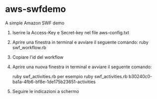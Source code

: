 aws-swfdemo
==========

A simple Amazon SWF demo 

1) Iserire la Access-Key e Secret-key nel file aws-config.txt

2) Aprire una finestra in terminal e avviare il seguente comando: ruby swf_workflow.rb

3) Copiare l'id del workflow

4) Aprire una nuova finestra in terminal e avviare il seguente comando: 

    ruby swf_activities.rb <id-workflow> 
    per esempio ruby swf_activities.rb b30240c0-ba1a-4fb6-bf8e-1de175b23651-activities

5) Seguire le indicazioni a schermo
